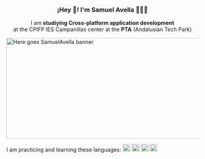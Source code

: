 <h3 align="center">¡Hey 👋! I'm Samuel Avella 👨🏻‍💻</h3>
<p align="center">I am <strong>studiying Cross-platform application development</strong> <br> at the CPIFP IES Campanillas center at the <strong>PTA</strong> (Andalusian Tech Park)</p>
<img text-align="center" src="https://i.postimg.cc/m2MYvNdP/informatica-1.jpg" alt="Here goes SamuelAvella banner" width="1080px" height="265px" />
<p>I am practicing and learning these languages: <img src="https://i.postimg.cc/nLHkVNvj/html-5.png" width="20px" height="20px"> <img src="https://i.postimg.cc/509b3984/css.png" width="20px" height="20px"> <img src="https://i.postimg.cc/W3fLwG28/javascript.png" width="20px" height="20px"> <img src="https://i.postimg.cc/WpFbf3Qz/java.png" width="20px" height="20px"></p>
